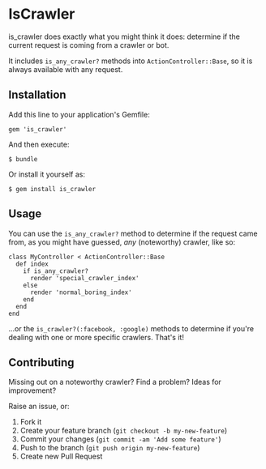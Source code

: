 # IsCrawler

is\_crawler does exactly what you might think it does: determine if the current request is coming from a crawler or bot.

It includes `is_any_crawler?` methods into `ActionController::Base`, so it is always available with any request.

## Installation

Add this line to your application's Gemfile:

    gem 'is_crawler'

And then execute:

    $ bundle

Or install it yourself as:

    $ gem install is_crawler

## Usage

You can use the `is_any_crawler?` method to determine if the request came from, as you might have guessed, *any* (noteworthy) crawler, like so:

    class MyController < ActionController::Base
      def index
        if is_any_crawler?
          render 'special_crawler_index'
        else
          render 'normal_boring_index'
        end
      end
    end

...or the `is_crawler?(:facebook, :google)` methods to determine if you're dealing with one or more specific crawlers. That's it!

## Contributing

Missing out on a noteworthy crawler? Find a problem? Ideas for improvement? 

Raise an issue, or:

1. Fork it
2. Create your feature branch (`git checkout -b my-new-feature`)
3. Commit your changes (`git commit -am 'Add some feature'`)
4. Push to the branch (`git push origin my-new-feature`)
5. Create new Pull Request
